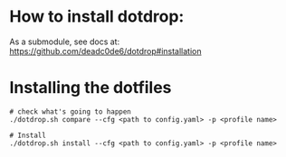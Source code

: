 # How to install dotdrop:

As a submodule, see docs at:
https://github.com/deadc0de6/dotdrop#installation

# Installing the dotfiles

```
# check what's going to happen
./dotdrop.sh compare --cfg <path to config.yaml> -p <profile name>

# Install
./dotdrop.sh install --cfg <path to config.yaml> -p <profile name>
```
